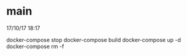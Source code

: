# main
17/10/17 18:17

docker-compose stop
docker-compose build
docker-compose up -d
docker-compose rm -f